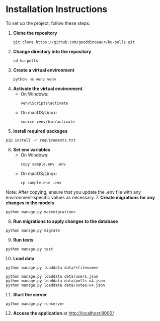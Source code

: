 # Installation Instructions
To set up the project, follow these steps:
1. **Clone the repository**
   ```
   git clone https://github.com/gooddinosaur/ku-polls.git
   ```
2. **Change directory into the repository**
   ```
   cd ku-polls
   ```
3. **Create a virtual environment**
   ```
   python -m venv venv
   ```
4. **Activate the virtual environment**
   - On Windows:
     ```
     venv\Scripts\activate
     ```
   - On macOS/Linux:
     ```
     source venv/bin/activate
     ```
5. **Install required packages**
  ```
  pip install -r requirements.txt
  ```
6. **Set env variables**
   - On Windows:
     ```
     copy sample.env .env
     ```
   - On macOS/Linux:
     ```
     cp sample.env .env
     ```
Note: After copying, ensure that you update the .env file with any environment-specific values as necessary.
7. **Create migrations for any changes in the models**
  ```
  python manage.py makemigrations
  ```
8. **Run migrations to apply changes to the database**
  ```
  python manage.py migrate
  ```
9. **Run tests**
  ```
  python manage.py test
  ```
10. **Load data**
  ```
  python manage.py loaddata data/<filename>
  ```
  ```
  python manage.py loaddata data/users.json
  python manage.py loaddata data/polls-v4.json
  python manage.py loaddata data/votes-v4.json
  ```
11. **Start the server**
  ```
  python manage.py runserver
  ```
12. **Access the application** at [http://localhost:8000/](http://localhost:8000/)